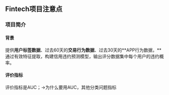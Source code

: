 ## Fintech项目注意点

### 项目简介

#### 背景

提供**用户标签数据**、过去60天的**交易行为数据**、过去30天的**APP行为数据，**通过有效特征提取，构建信用违约预测模型，输出评分数据集中每个用户的违约概率。

#### 评价指标

评价指标是AUC；->为什么要用AUC，其他分类问题指标